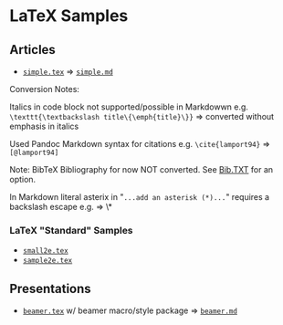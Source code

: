 # LaTeX Samples

## Articles

- [`simple.tex`](simple.tex)  => [`simple.md`](simple.md)

Conversion Notes:

Italics in code block not supported/possible in Markdowwn e.g. `\texttt{\textbackslash title\{\emph{title}\}}` => converted without emphasis in italics

Used Pandoc Markdown syntax for citations e.g. `\cite{lamport94}` => `[@lamport94]` 

Note: BibTeX Bibliography for now NOT converted. See [Bib.TXT](https://github.com/bibtxt) for an option.

In Markdown literal asterix in "`...add an asterisk (*)...`" requires a backslash escape e.g. => \\*


### LaTeX "Standard" Samples

- [`small2e.tex`](small2e.tex)
- [`sample2e.tex`](sample2e.tex)


## Presentations

- [`beamer.tex`](beamer.tex)  w/ beamer macro/style package  => [`beamer.md`](beamer.md)


